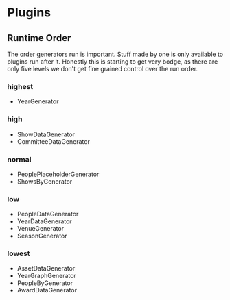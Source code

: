 # Plugins

## Runtime Order

The order generators run is important. Stuff made by one is only available to
plugins run after it. Honestly this is starting to get very bodge, as there are
only five levels we don't get fine grained control over the run order.

### highest
- YearGenerator

### high
- ShowDataGenerator
- CommitteeDataGenerator

### normal
- PeoplePlaceholderGenerator
- ShowsByGenerator

### low
- PeopleDataGenerator
- YearDataGenerator
- VenueGenerator
- SeasonGenerator

### lowest
- AssetDataGenerator
- YearGraphGenerator
- PeopleByGenerator
- AwardDataGenerator
